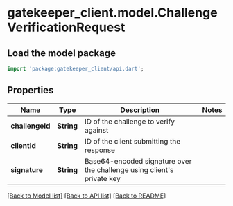 # gatekeeper_client.model.ChallengeVerificationRequest

## Load the model package
```dart
import 'package:gatekeeper_client/api.dart';
```

## Properties
Name | Type | Description | Notes
------------ | ------------- | ------------- | -------------
**challengeId** | **String** | ID of the challenge to verify against | 
**clientId** | **String** | ID of the client submitting the response | 
**signature** | **String** | Base64-encoded signature over the challenge using client's private key | 

[[Back to Model list]](../README.md#documentation-for-models) [[Back to API list]](../README.md#documentation-for-api-endpoints) [[Back to README]](../README.md)


